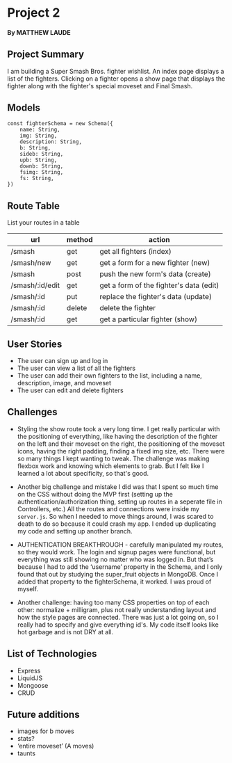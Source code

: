 # Project 2
#### By MATTHEW LAUDE

## Project Summary

I am building a Super Smash Bros. fighter wishlist. An index page displays a list of the fighters. Clicking on a fighter opens a show page that displays the fighter along with the fighter's special moveset and Final Smash. 

## Models

```
const fighterSchema = new Schema({
    name: String,
    img: String,
    description: String,
    b: String,
    sideb: String,
    upb: String,
    downb: String,
    fsimg: String,
    fs: String,
})
```

## Route Table

List your routes in a table

| url | method | action |
|-----|--------|--------|
| /smash | get | get all fighters (index)|
| /smash/new | get | get a form for a new fighter (new) |
| /smash | post | push the new form's data (create) |
| /smash/:id/edit | get | get a form of the fighter's data (edit) | 
| /smash/:id | put | replace the fighter's data (update) |
| /smash/:id | delete | delete the fighter |(destroy) |
| /smash/:id | get | get a particular fighter (show)|

## User Stories

- The user can sign up and log in
- The user can view a list of all the fighters
- The user can add their own fighters to the list, including a name, description, image, and moveset
- The user can edit and delete fighters

## Challenges
- Styling the show route took a very long time. I get really particular with the positioning of everything, like having the description of the fighter on the left and their moveset on the right, the positioning of the moveset icons, having the right padding, finding a fixed img size, etc. There were so many things I kept wanting to tweak. The challenge was making flexbox work and knowing which elements to grab. But I felt like I learned a lot about specificity, so that's good. 

- Another big challenge and mistake I did was that I spent so much time on the CSS without doing the MVP first (setting up the authentication/authorization thing, setting up routes in a seperate file in Controllers, etc.) All the routes and connections were inside my ```server.js```. So when I needed to move things around, I was scared to death to do so because it could crash my app. I ended up duplicating my code and setting up another branch. 

- AUTHENTICATION BREAKTHROUGH - carefully manipulated my routes, so they would work. The login and signup pages were functional, but everything was still showing no matter who was logged in. But that’s because I had to add the ‘username’ property in the Schema, and I only found that out by studying the super_fruit objects in MongoDB. Once I added that property to the fighterSchema, it worked. I was proud of myself. 

- Another challenge: having too many CSS properties on top of each other: normalize + milligram, plus not really understanding layout and how the style pages are connected. There was just a lot going on, so I really had to specify and give everything id's. My code itself looks like hot garbage and is not DRY at all. 

## List of Technologies
- Express
- LiquidJS
- Mongoose
- CRUD 

## Future additions
- images for b moves
- stats? 
- ‘entire moveset’ (A moves)
- taunts